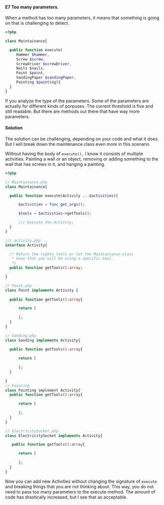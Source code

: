 #### E7 Too many parameters.

When a method has too many parameters, it means that 
something is going on that is challenging to detect.

```php 
<?php

class Maintainance{

  public function execute(
     Hammer $hammer,
     Screw $screw,
     Screwdriver $screwDriver,
     Nails $nails,
     Paint $paint,
     SandingPaper $sandingPaper,
     Painting $painting){
  }
}
```

If you analyze the type of the parameters. Some of the parameters are actually for different kinds of porpuses. The current threshold is 
five and still readable. But there are methods out there that have way more parameters.

#### Solution

The solution can be challenging, depending on your code and what it does. But I will break down the maintenance class even more in this scenario. 

Without having the body of `execute(),` I know it consists of multiple activities. Painting a wall or an object, removing or adding something to the wall that has screws in it, and hanging a painting.

```php
<?php 

// Maintainance.php
class Maintainance{

  public function execute(Activity ...$activities){

      $activities = func_get_args();

      $tools = $activities->getTools();

      /// Execute the Activity;
  }
}

/// activity.php
interface Activity{

  /* Return the rights tools or let the Maintainance.class
   * know that you will be using a specific tool.
   */
  public function getTools():array;

}

// Paint.php
class Paint implements Activity {
  
  public function getTools():array{

      return [
        
      ];
  }
}

// Sanding.php
class Sanding implements Activity{
  
  public function getTools():array{

      return [
        
      ];
  }

}
// Painting
class Painting implement Activity{
  public function getTools():array{

      return [
        
      ];
  }
}

// ElectricitySocket.php
class ElectricitySocket implements Activity{

   public function getTools():array{

      return [
        
      ];
  }
}
```
Now you can add new Activities without changing the signature of `execute` and breaking things that you are not thinking about.
This way, you do not need to pass too many parameters to the execute method. The amount of code has drastically increased, but I see that as acceptable.
